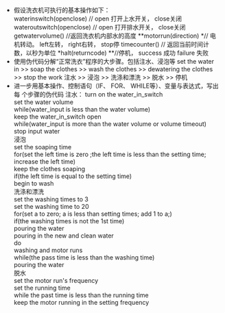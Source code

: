 * 假设洗衣机可执行的基本操作如下：<br>
waterinswitch(openclose) // open 打开上水开关， close关闭 wateroutswitch(openclose) // open 打开排水开关， close关闭 getwatervolume() //返回洗衣机内部水的高度 **motorrun(direction) *// 电机转动。 left左转， right右转， stop停 timecounter() // 返回当前时间计数，以秒为单位 *halt(returncode) **//停机， success 成功 failure 失败
* 使用伪代码分解“正常洗衣”程序的大步骤。包括注水、浸泡等
set the water in >> soap the clothes >> wash the clothes >> dewatering the clothes >> stop the work
注水 >> 浸泡 >> 洗涤和漂洗 >> 脱水 >> 停机
* 进一步用基本操作、控制语句（IF、 FOR、 WHILE等）、变量与表达式，写出每 个步骤的伪代码
注水：
turn on the water_in_switch<br>
set the water volume<br>
while(water_input is less than the water volume)<br>
keep the water_in_switch open<br>
while(water_input is more than the water volume or volume timeout)<br>
stop input water<br>
浸泡<br>
set the soaping time<br>
for(set the left time is zero ;the left time is less than the setting time; increase the left time)<br>
keep the clothes soaping<br>
if(the left time is equal to the setting time)<br>
begin to wash<br>
洗涤和漂洗<br>
set the washing times to 3<br>
set the washing time to 20<br>
for(set a to zero; a is less than setting times; add 1 to a;)<br>
if(the washing times is not the 1st time)<br>
pouring the water<br>
pouring in the new and clean water<br>
do<br>
washing and motor runs<br>
while(the pass time is less than the washing time)<br>
pouring the water<br>
脱水<br>
set the motor run's frequency<br>
set the running time<br>
while the past time is less than the running time<br>
keep the motor running in the setting frequency<br>